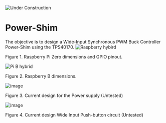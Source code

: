 ![Under Construction](https://user-images.githubusercontent.com/90804577/235811089-80b9bb64-8190-4145-b768-4a4fa93bdb05.png)


# Power-Shim
The objective is to design a Wide-Input Synchronous PWM Buck Controller Power-Shim using the TPS40170.
![Raspberry hybird](https://user-images.githubusercontent.com/90804577/235952550-227ee0e8-5e73-457b-b64e-22fbbf79185c.png)

Figure 1. Raspberry Pi Zero dimensions and GPIO pinout.

![Pi B hybrid](https://user-images.githubusercontent.com/90804577/236075554-a4f3fe66-1d6d-4c46-8c29-9251df177095.png)

Figure 2. Raspberry B dimensions.

![image](https://github.com/DeadHandConspiracy/Power-Shim/assets/90804577/4d34fd3c-b591-4510-ad9e-81dffb30fc43)

Figure 3. Current design for the Power supply (Untested) 

![image](https://github.com/DeadHandConspiracy/Power-Shim/assets/90804577/f95516f2-8041-43f9-bb17-4d6405364334)

Figure 4. Current design Wide Input Push-button circuit (Untested)
